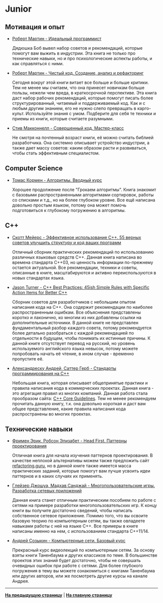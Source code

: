 # Junior

## Мотивация и опыт

- [Роберт Мартин - Идеальный программист](https://www.ozon.ru/product/idealnyy-programmist-kak-stat-professionalom-razrabotki-po-martin-robert-k-211433126/?asb=z4%252BBD7UDRGAKgK5PMnilay5QBkwvjGXgnMhfF1fAOWM%253D&asb2=Gvhxd5LT0NA_AobRO1muUz0icHnQ6j-JL2zxEOH1wzQ&keywords=%D0%B8%D0%B4%D0%B5%D0%B0%D0%BB%D1%8C%D0%BD%D1%8B%D0%B9+%D0%BF%D1%80%D0%BE%D0%B3%D1%80%D0%B0%D0%BC%D0%BC%D0%B8%D1%81%D1%82&sh=6BDpuJeM)

    Дядюшка Боб вывел набор советов и рекомендаций, которые помогут вам выжить в индустрии. Эта книга не только про технические навыки, но и про психологические аспекты работы, и как справляться с ними.

- [Роберт Мартин - Чистый код. Создание, анализ и рефакторинг](https://www.ozon.ru/product/chistyy-kod-sozdanie-analiz-i-refaktoring-chistyy-kod-sozdanie-analiz-i-refaktoring-142429922/?sh=awbarJsR)

    Сегодня вокруг этой книги витает все больше и больше критики. Тем не менее мы считаем, что она принесет новичкам больше пользы, нежели чем вреда, в краткосрочной перспективе. Эта книга даст набор рабочих рекомендаций, которые помогут писать более структурированный, читаемый и поддерживаемый код. Как и с любым другим знанием, его не нужно слепо превращать в карго-культ. Используйте знания с умом. Подберите для себя те техники и приемы из книги, которые считаете разумными.

- [Стив Макконнелл - Совершенный код. Мастер-класс](https://www.ozon.ru/product/sovershennyy-kod-master-klass-138437220/?sh=dxL38m9c)

    Не смотря на почтенный возраст книги, её можно считать библией разработчика. Она системно описывает устройство индустрии, а также дает массу советов: каким образом расти и развиваться, чтобы стать эффективным специалистом.    

## Computer Science

- [Томас Кормен - Алгоритмы. Вводный курс](https://www.ozon.ru/product/algoritmy-vvodnyy-kurs-24903185/?sh=oABFs2sD)

    Хорошее продолжение после "Грокаем алгоритмы". Книга знакомит с базовыми распространенными алгоритмами сортировок, работы со списками и т.д., но на более глубоком уровне. Все ещё написана довольно простым языком, потому она может помочь подготовиться к глубокому погружению в алгоритмы.

## C++

- [Скотт Мейерс - Эффективное использование C++. 55 верных советов улучшить структуру и код ваших программ](https://www.ozon.ru/product/effektivnoe-ispolzovanie-c-55-vernyh-sovetov-uluchshit-strukturu-i-kod-vashih-programm-2610625/?sh=VdYASWTH)

    Отличный сборник практических рекомендаций по использованию различных языковых средств C++. Данная книга написана во времена стандарта C++03, но ценность информации по-прежнему остается актуальной. Все рекомендации, техники и советы, описанные в книге, масштабируются и активно переиспользуются в новых стандартах языка.

- [Jason Turner - C++ Best Practices: 45ish Simple Rules with Specific Action Items for Better C++](https://www.amazon.com/Best-Practices-Simple-Specific-Action/dp/B08SJSZKJ5)

    Сборник советов для разработчиков с небольшим опытом написания кода на C++. Она содержит рекомендации по наиболее распространенным ошибкам. Все объяснения представлены коротко и лаконично, ко многим из них добавлены ссылки на дополнительные источники. В данной книге не представлен фундаментальный разбор каждого совета, потому рекомендуется более детально разобраться с каждой рекомендацией по отдельности в будущем, чтобы понимать их истинные причины. К данной книге отсутствует перевод на русский, но уровень используемого английского языка невысок, потому можете попробовать начать её чтение, в ином случае - временно пропустите её.

- [Александреску Андрей, Саттер Герб - Стандарты программирования на С++](https://www.ozon.ru/product/standarty-programmirovaniya-na-s-2381848/?sh=SUs05K52)

    Небольшая книга, которая описывает общепринятые практики и правила написания кода в коммерческих проектах. Данная книга - это агрегация правил из многих компаний. Данная работа стала прообразом сайта: [C++ Core Guidelines](https://isocpp.github.io/CppCoreGuidelines/CppCoreGuidelines). Тем не менее рекомендуем прочитать данную книгу, т.к. она довольно короткая и даст вам общее представление, какие правила написания кода распространены во многих проектах.

## Технические навыки    

- [Фримен Эрик, Робсон Элизабет - Head First. Паттерны проектирования](https://www.ozon.ru/product/head-first-patterny-proektirovaniya-obnovlennoe-yubileynoe-izdanie-144233005/?sh=VWSHgt2E)

    Отличная книга для начала изучения паттернов проектирования. В качестве неплохой альтернативы можем также предложить сайт [refactoring.guru](https://refactoring.guru/design-patterns), но в данной книге также имеется масса практических заданий, которые помогут вам лучше усвоить идеи паттернов и в каких случаях их применять.

- [Глейзер Джошуа, Мадхав Санджай - Многопользовательские игры. Разработка сетевых приложений](https://www.ozon.ru/product/mnogopolzovatelskie-igry-razrabotka-setevyh-prilozheniy-137764980/?sh=rocQznEP)

    Данная книга станет отличным практическим пособием по работе с сетями на примере разработки многопользовательских игр. К концу книги вы получите достаточно сведений, чтобы написать собственное сетевое приложение. Помимо того, что вы освоите базовую теорию по компьютерным сетям, вы также овладеете навыками работы с ней на языке C++. Все примеры в книге написаны именно на нем, с использованием стандарта C++11/14.

- [Андрей Созыкин - Компьютерные сети. Базовый курс](https://www.youtube.com/playlist?list=PLtPJ9lKvJ4oiNMvYbOzCmWy6cRzYAh9B1)

    Прекрасный курс видеолекций по компьютерным сетям. За основу взяты книги Таненбаума и других классиков по теме. В большинстве проектов этих знаний будет достаточно, чтобы не совершать очевидных ошибок при работе с сетями. Для более глубокого погружения в тему вы можете ознакомиться с книгами Таненбаума или других авторов, или же посмотреть другие курсы на канале Андрея.

---

[**На предыдущую страницу**](Overview.md) | [**На главную страницу**](../README.md)